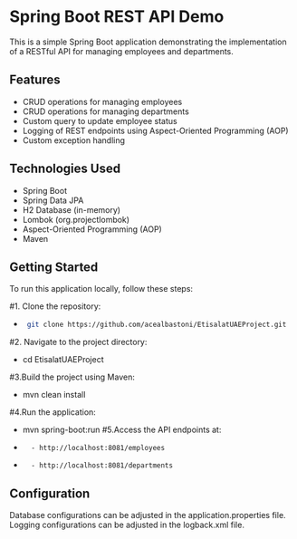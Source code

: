 # Spring Boot REST API Demo

This is a simple Spring Boot application demonstrating the implementation of a RESTful API for managing employees and departments.

## Features

- CRUD operations for managing employees
- CRUD operations for managing departments
- Custom query to update employee status
- Logging of REST endpoints using Aspect-Oriented Programming (AOP)
- Custom exception handling

## Technologies Used

- Spring Boot
- Spring Data JPA
- H2 Database (in-memory)
- Lombok (org.projectlombok)
- Aspect-Oriented Programming (AOP)
- Maven


## Getting Started

To run this application locally, follow these steps:

#1. Clone the repository:
- ```bash
   git clone https://github.com/acealbastoni/EtisalatUAEProject.git

#2. Navigate to the project directory:
 -   cd EtisalatUAEProject

#3.Build the project using Maven:
 -  mvn clean install

#4.Run the application:
 -   mvn spring-boot:run
#5.Access the API endpoints at:
 -       - http://localhost:8081/employees
 -       - http://localhost:8081/departments

## Configuration
Database configurations can be adjusted in the application.properties file.
Logging configurations can be adjusted in the logback.xml file.